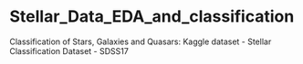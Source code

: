 # Stellar_Data_EDA_and_classification
Classification of Stars, Galaxies and Quasars: Kaggle dataset - Stellar Classification Dataset - SDSS17
